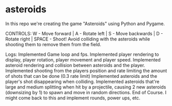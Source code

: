 # asteroids
In this repo we're creating the game "Asteroids" using Python and Pygame.

CONTROLS: W - Move forward | A - Rotate left | S - Move backwards | D - Rotate right | SPACE - Shoot!
Avoid colliding with the asteroids while shooting them to remove them from the field.

Logs:
Implemented Game loop and fps.
Implemented player rendering to display, player rotation, player movement and player speed.
Implemented asteroid rendering and collision between asteroids and the player.
Implemented shooting from the players position and rate limiting the amount of shots that can be done (0.3 rate limit)
Implemented asteroids and the player's shot disappearing when colliding.
Implemented asteroids that're large and medium splitting when hit by a projectile, causing 2 new asteroids (downsizing by 1) to spawn
and move in random directions.
End of Course. I might come back to this and implement rounds, power ups, etc.
